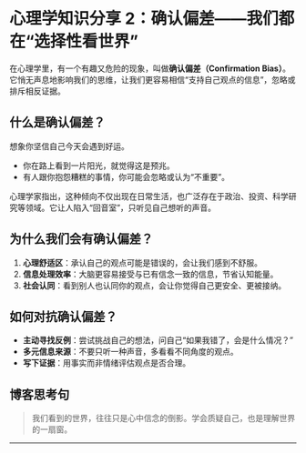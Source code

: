
# 心理学知识分享 2：确认偏差——我们都在“选择性看世界”

在心理学里，有一个有趣又危险的现象，叫做**确认偏差（Confirmation Bias）**。它悄无声息地影响我们的思维，让我们更容易相信“支持自己观点的信息”，忽略或排斥相反证据。

## 什么是确认偏差？

想象你坚信自己今天会遇到好运。

* 你在路上看到一片阳光，就觉得这是预兆。
* 有人跟你抱怨糟糕的事情，你可能会忽略或认为“不重要”。

心理学家指出，这种倾向不仅出现在日常生活，也广泛存在于政治、投资、科学研究等领域。它让人陷入“回音室”，只听见自己想听的声音。

## 为什么我们会有确认偏差？

1. **心理舒适区**：承认自己的观点可能是错误的，会让我们感到不舒服。
2. **信息处理效率**：大脑更容易接受与已有信念一致的信息，节省认知能量。
3. **社会认同**：看到别人也认同你的观点，会让你觉得自己更安全、更被接纳。

## 如何对抗确认偏差？

* **主动寻找反例**：尝试挑战自己的想法，问自己“如果我错了，会是什么情况？”
* **多元信息来源**：不要只听一种声音，多看看不同角度的观点。
* **写下证据**：用事实而非情绪评估观点是否合理。

## 博客思考句

> 我们看到的世界，往往只是心中信念的倒影。学会质疑自己，也是理解世界的一扇窗。

---
